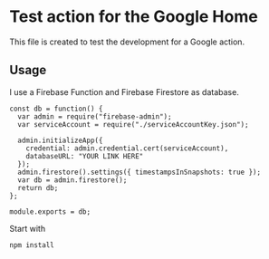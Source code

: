 # Test action for the Google Home
This file is created to test the development for a Google action.

## Usage
I use a Firebase Function and Firebase Firestore as database.

```
const db = function() {
  var admin = require("firebase-admin");
  var serviceAccount = require("./serviceAccountKey.json");

  admin.initializeApp({
    credential: admin.credential.cert(serviceAccount),
    databaseURL: "YOUR LINK HERE"
  });
  admin.firestore().settings({ timestampsInSnapshots: true });
  var db = admin.firestore();
  return db;
};

module.exports = db;

```

Start with 
```
npm install
```

